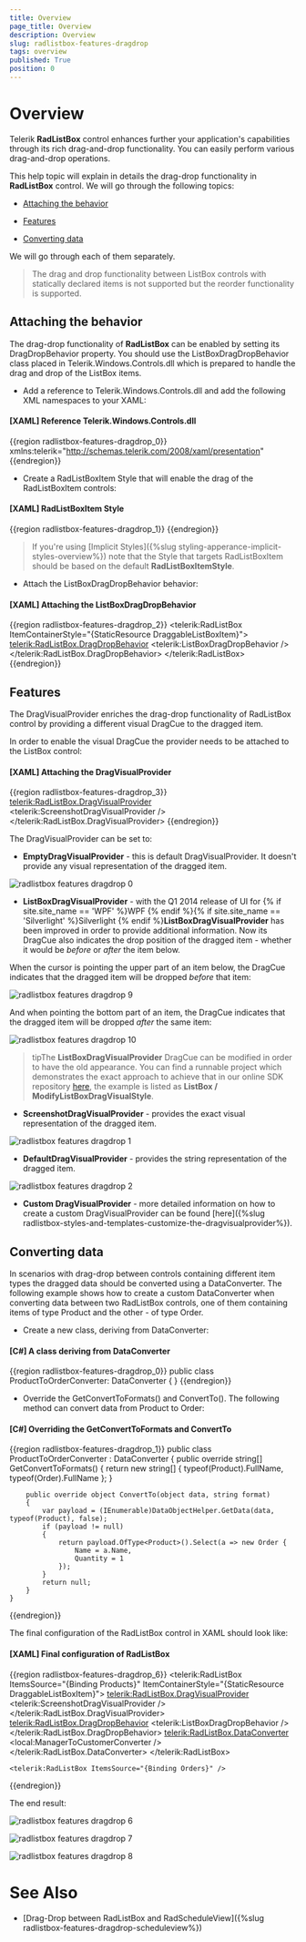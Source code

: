 ```yaml
---
title: Overview
page_title: Overview
description: Overview
slug: radlistbox-features-dragdrop
tags: overview
published: True
position: 0
---
```


# Overview

Telerik __RadListBox__ control enhances further your application's capabilities through its rich drag-and-drop functionality. You can easily perform various drag-and-drop operations.      

This help topic will explain in details the drag-drop functionality in __RadListBox__ control. We will go through the following topics:      

* [Attaching the behavior](#attaching-the-behavior)

* [Features](#features)

* [Converting data](#converting-data)

We will go through each of them separately.

>The drag and drop functionality between ListBox controls with statically declared items is not supported but the reorder functionality is supported.        

## Attaching the behavior

The drag-drop functionality of __RadListBox__ can be enabled by setting its DragDropBehavior property. You should use the ListBoxDragDropBehavior class placed in Telerik.Windows.Controls.dll which is prepared to handle the drag and drop of the ListBox items.        

* Add a reference to Telerik.Windows.Controls.dll and add the following XML namespaces to your XAML:

#### __[XAML]  Reference Telerik.Windows.Controls.dll__

{{region radlistbox-features-dragdrop_0}}
	xmlns:telerik="http://schemas.telerik.com/2008/xaml/presentation"
{{endregion}}

* Create a RadListBoxItem Style that will enable the drag of the RadListBoxItem controls:

#### __[XAML]  RadListBoxItem Style__

{{region radlistbox-features-dragdrop_1}}
	<Style x:Key="DraggableListBoxItem" TargetType="telerik:RadListBoxItem">
		<Setter Property="telerik:DragDropManager.AllowCapturedDrag" Value="True" />
	</Style>
{{endregion}}

>If you're using [Implicit Styles]({%slug styling-apperance-implicit-styles-overview%}) note that the Style that targets RadListBoxItem should be based on the default __RadListBoxItemStyle__.

* Attach the ListBoxDragDropBehavior behavior:

#### __[XAML]  Attaching the ListBoxDragDropBehavior__

{{region radlistbox-features-dragdrop_2}}
	<telerik:RadListBox ItemContainerStyle="{StaticResource DraggableListBoxItem}">
		<telerik:RadListBox.DragDropBehavior>
			<telerik:ListBoxDragDropBehavior />
		</telerik:RadListBox.DragDropBehavior>
	</telerik:RadListBox>
{{endregion}}

## Features

The DragVisualProvider enriches the drag-drop functionality of RadListBox control by providing a different visual DragCue to the dragged item.

In order to enable the visual DragCue the provider needs to be attached to the ListBox control:        

#### __[XAML]  Attaching the DragVisualProvider__

{{region radlistbox-features-dragdrop_3}}
	<telerik:RadListBox.DragVisualProvider>
		<telerik:ScreenshotDragVisualProvider />
	</telerik:RadListBox.DragVisualProvider>
{{endregion}}

The DragVisualProvider can be set to:

* __EmptyDragVisualProvider__ - this is default DragVisualProvider. It doesn't provide any visual representation of the dragged item.

![radlistbox features dragdrop 0](images/radlistbox_features_dragdrop_0.png)

* __ListBoxDragVisualProvider__ - with the Q1 2014 release of UI for {% if site.site_name == 'WPF' %}WPF {% endif %}{% if site.site_name == 'Silverlight' %}Silverlight {% endif %}__ListBoxDragVisualProvider__ has been improved in order to provide additional information. Now its DragCue also indicates the drop position of the dragged item - whether it would be *before* or *after* the item below.

When the cursor is pointing the upper part of an item below, the DragCue indicates that the dragged item will be dropped *before* that item:

![radlistbox features dragdrop 9](images/radlistbox_features_dragdrop_9.png)

And when pointing the bottom part of an item, the DragCue indicates that the dragged item will be dropped *after* the same item:

![radlistbox features dragdrop 10](images/radlistbox_features_dragdrop_10.png)

>tipThe __ListBoxDragVisualProvider__ DragCue can be modified in order to have the old appearance. You can find a runnable project which demonstrates the exact approach to achieve that in our online SDK repository [here](https://github.com/telerik/xaml-sdk), the example is listed as __ListBox / ModifyListBoxDragVisualStyle__.              

* __ScreenshotDragVisualProvider__ - provides the exact visual representation of the dragged item.

![radlistbox features dragdrop 1](images/radlistbox_features_dragdrop_1.png)

* __DefaultDragVisualProvider__ - provides the string representation of the dragged item.

![radlistbox features dragdrop 2](images/radlistbox_features_dragdrop_2.png)

* __Custom DragVisualProvider__ - more detailed information on how to create a custom DragVisualProvider can be found [here]({%slug radlistbox-styles-and-templates-customize-the-dragvisualprovider%}).            

## Converting data

In scenarios with drag-drop between controls containing different item types the dragged data should be converted using a DataConverter. The following example shows how to create a custom DataConverter when converting data between two RadListBox controls, one of them containing items of type Product and the other - of type Order.

* Create a new class, deriving from DataConverter:

#### __[C#]  A class deriving from DataConverter__

{{region radlistbox-features-dragdrop_0}}
	public class ProductToOrderConverter: DataConverter
	{
	}
{{endregion}}

* Override the GetConvertToFormats() and ConvertTo(). The following method can convert data from Product to Order:

#### __[C#]  Overriding the GetConvertToFormats and ConvertTo__

{{region radlistbox-features-dragdrop_1}}
	public class ProductToOrderConverter : DataConverter
	{
		public override string[] GetConvertToFormats()
		{
			return new string[] { typeof(Product).FullName, typeof(Order).FullName };
		}
	
		public override object ConvertTo(object data, string format)
		{
			var payload = (IEnumerable)DataObjectHelper.GetData(data, typeof(Product), false);
			if (payload != null)
			{
				return payload.OfType<Product>().Select(a => new Order {
					Name = a.Name,
					Quantity = 1
				});
			}
			return null;
		}
	}
{{endregion}}

The final configuration of the RadListBox control in XAML should look like:

#### __[XAML]  Final configuration of RadListBox__

{{region radlistbox-features-dragdrop_6}}
	<telerik:RadListBox ItemsSource="{Binding Products}" ItemContainerStyle="{StaticResource DraggableListBoxItem}">
		<telerik:RadListBox.DragVisualProvider>
			<telerik:ScreenshotDragVisualProvider />
		</telerik:RadListBox.DragVisualProvider>
		<telerik:RadListBox.DragDropBehavior>
			<telerik:ListBoxDragDropBehavior />
		</telerik:RadListBox.DragDropBehavior>
		<telerik:RadListBox.DataConverter>
			<local:ManagerToCustomerConverter />
		</telerik:RadListBox.DataConverter>
	</telerik:RadListBox>
	
	<telerik:RadListBox ItemsSource="{Binding Orders}" />
{{endregion}}

The end result:

![radlistbox features dragdrop 6](images/radlistbox_features_dragdrop_6.png)

![radlistbox features dragdrop 7](images/radlistbox_features_dragdrop_7.png)

![radlistbox features dragdrop 8](images/radlistbox_features_dragdrop_8.png)

# See Also

 * [Drag-Drop between RadListBox and RadScheduleView]({%slug radlistbox-features-dragdrop-scheduleview%})
